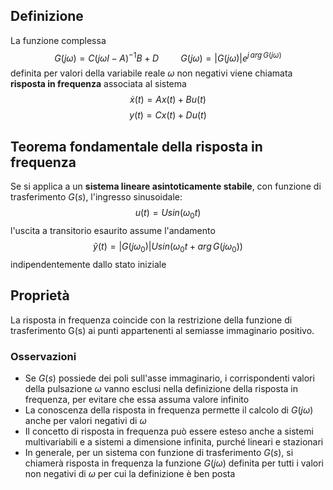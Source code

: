 ## Definizione
La funzione complessa
$$G(j\omega) = C(j\omega I - A)^{-1}B + D\hspace{1cm} G(j\omega) = |G(j\omega)|e^{j \,arg\,G(j\omega)}$$
definita per valori della variabile reale $\omega$ non negativi viene chiamata **risposta in frequenza** associata al sistema
$$\dot{x}(t) = Ax(t) +Bu(t)$$
$$y(t) = Cx(t) + Du(t)$$

## Teorema fondamentale della risposta in frequenza
Se si applica a un **sistema lineare asintoticamente stabile**, con funzione di trasferimento $G(s)$, l'ingresso sinusoidale:
$$u(t) = U sin(\omega_0 t)$$
l'uscita a transitorio esaurito assume l'andamento
$$\widetilde{y}(t) = |G(j\omega_0)|Usin(\omega_0t + arg\,G(j\omega_0))$$
indipendentemente dallo stato iniziale

## Proprietà
La risposta in frequenza coincide con la restrizione della funzione di trasferimento G(s) ai punti appartenenti al semiasse immaginario positivo.
### Osservazioni
- Se $G(s)$ possiede dei poli sull'asse immaginario, i corrispondenti valori della pulsazione $\omega$ vanno esclusi nella definizione della risposta in frequenza, per evitare che essa assuma valore infinito
- La conoscenza della risposta in frequenza permette il calcolo di $G(j\omega)$ anche per valori negativi di $\omega$
- Il concetto di risposta in frequenza può essere esteso anche a sistemi multivariabili e a sistemi a dimensione infinita, purché lineari e stazionari
- In generale, per un sistema con funzione di trasferimento $G(s)$, si chiamerà risposta in frequenza la funzione $G(j\omega)$ definita per tutti i valori non negativi di $\omega$ per cui la definizione è ben posta